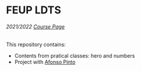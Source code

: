 # FEUP LDTS

###### 2021/2022 <a href="https://sigarra.up.pt/feup/pt/ucurr_geral.ficha_uc_view?pv_ocorrencia_id=484407">Course Page</a>

This repository contains:
- Contents from pratical classes: hero and numbers
- Project with <a href="https://github.com/P1ntas">Afonso Pinto</a>